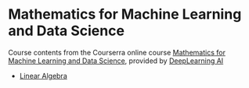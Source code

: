 # Mathematics for Machine Learning and Data Science

Course contents from the Courserra online course [Mathematics for Machine Learning and Data Science](https://www.coursera.org/specializations/mathematics-for-machine-learning-and-data-science), provided by [DeepLearning AI](https://www.deeplearning.ai/)

- [Linear Algebra](https://github.com/lxn1021/Mathematics-for-Machine-Learning-and-Data-Science/blob/main/Coursera_Linear%20Algebra.ipynb)
